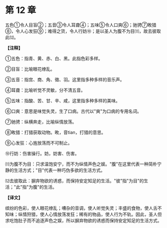 # 第 12 章

五色①令人目盲②；五音③令人耳聋④；五味⑤令人口爽⑥；驰骋⑦畋猎⑧，令人心发狂⑨；难得之货，令人行妨⑩；是以圣人为腹不为目⑾，故去彼取此⑿。

**【注释】**


①五色：指青、黄、赤、白、黑。此指色彩多样。

②目盲：比喻眼花缭乱。

③五音：指宫、商、角、徵、羽。这里指多种多样的音乐声。

④耳聋：比喻听觉不灵敏，分不清五音。

⑤五味：指酸、苦、甘、辛、咸，这里指多种多样的美味。

⑥口爽：意思是味觉失灵，生了口病。古代以"爽"为口病的专用名词。

⑦驰骋：纵横奔走，比喻纵情放荡。

⑧畋猎：打猎获取动物。畋，音tian，打猎的意思。

⑨心发狂：心旌放荡而不可制止。

⑩行妨：伤害操行。妨，妨害、伤害。

⑾为腹不为目：只求温饱安宁，而不为纵情声色之娱。"腹"在这里代表一种简朴宁静的生活方式；"目"代表一种巧伪多欲的生活方式。

⑿去彼取此：摒弃物欲的诱惑，而保持安定知足的生活。"彼"指"为目"的生活；"此"指"为腹"的生活。


**【译文】**

缤纷的色彩，使人眼花缭乱；嘈杂的音调，使人听觉失灵；丰盛的食物，使人舌不知味；纵情狩猎，使人心情放荡发狂；稀有的物品，使人行为不轨。因此，圣人但求吃饱肚子而不追逐声色之娱，所以摒弃物欲的诱惑而保持安定知足的生活方式。
